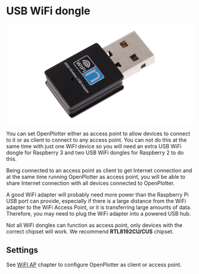 # USB WiFi dongle

![](wifi.png)

You can set OpenPlotter either as access point to allow devices to connect to it or as client to connect to any access point. You can not do this at the same time with just one WiFI device so you will need an extra USB WiFi dongle for Raspberry 3 and two USB WiFi dongles for Raspberry 2 to do this.

Being connected to an access point as client to get Internet connection and at the same time running OpenPlotter as access point, you will be able to share Internet connection with all devices connected to OpenPlotter.

A good WiFi adapter will probably need more power than the Raspberry Pi USB port can provide, especially if there is a large distance from the WiFi adapter to the WiFi Access Point, or it is transferring large amounts of data. Therefore, you may need to plug the WiFi adapter into a powered USB hub.

Not all WiFi dongles can function as access point, only devices with the correct chipset will work. We recommend **RTL8192CU/CUS** chipset.

## Settings

See [WiFI AP](/wifi-ap.md) chapter to configure OpenPlotter as client or access point.